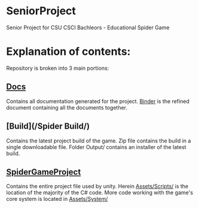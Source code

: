 # SeniorProject
Senior Project for CSU CSCI Bachleors - Educational Spider Game

# Explanation of contents:
Repository is broken into 3 main portions:
## [Docs](/docs/)
Contains all documentation generated for the project. [Binder](docs/Binder/) is the refined document containing all the documents together.
## [Build](/Spider Build/)
Contains the latest project build of the game. Zip file contains the build in a single downloadable file. Folder Output/ contains an installer of the latest build.
## [SpiderGameProject](/SpiderGameProject/)
Contains the entire project file used by unity. Herein [Assets/Scripts/](/SpiderGameProject/Assets/Scripts/) is the location of the majority of the C# code. More code working with the game's core system is located in [Assets/System/](/SpiderGameProject/Assets/System/) 
